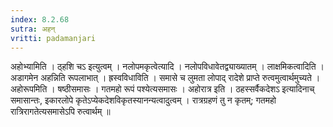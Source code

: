 ```yaml
---
index: 8.2.68
sutra: अहन्
vritti: padamanjari
---
```


 अहोभ्यामिति । ठ्हशि चऽ इत्युत्वम् । नलोपमकृत्वेत्यादि । नलोपविधावेतद्व्याख्यातम् । लाक्षमिकत्वादिति । अडागमेन अहन्निति रूपलाभात् । ह्रस्वविधाविति । समासे च लुमता लोपाद् रादेशे प्राप्ते रुत्वमुत्वार्थमुच्यते । अहोरूपमिति । षष्ठीसमासः । गतमहो रूपं पश्येत्यसमासः । अहोरात्र इति । ठहस्सर्वैकदेशऽ इत्यादिनाच् समासान्तः, इकारलोपे कृतेऽप्येकदेशविकृतस्यानन्यत्वादुत्वम् । रात्रग्रहणं तु न कृतम्; गतमहो रात्रिरागतेत्यसमासेऽपि रुत्वार्थम् ॥